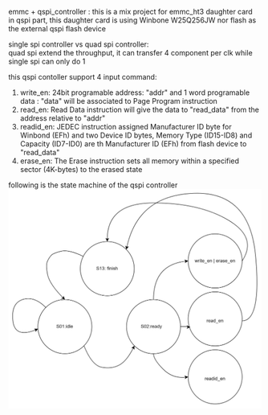 emmc + qspi_controller : this is a mix project for emmc_ht3 daughter card  
in qspi part, this daughter card is using Winbone W25Q256JW nor flash as the external qspi flash device  

single spi controller vs quad spi controller:  
quad spi extend the throughput, it can transfer 4 component per clk while single spi can only do 1  


this qspi contoller support 4 input command:  
1. write_en: 24bit programable address: "addr" and 1 word programable data : "data"  will be associated to Page Program instruction  
2. read_en: Read Data instruction will give the data to "read_data" from the address relative to "addr"
3. readid_en: JEDEC instruction assigned Manufacturer ID byte for Winbond (EFh) and two Device ID bytes, Memory Type (ID15-ID8) and Capacity (ID7-ID0) are th Manufacturer ID (EFh) from flash device to "read_data"  
4. erase_en: The Erase instruction sets all memory within a specified sector (4K-bytes) to the erased state


following is the state machine of the qspi controller
![alt text](https://github.com/joshuahwfwEE/emmc-qspi_controller/blob/main/qspi_controller_state_machine.png?raw=true)
   
